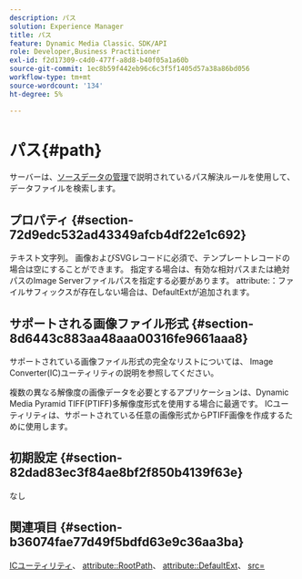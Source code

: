 ```yaml
---
description: パス
solution: Experience Manager
title: パス
feature: Dynamic Media Classic、SDK/API
role: Developer,Business Practitioner
exl-id: f2d17309-c4d0-477f-a8d8-b40f05a1a60b
source-git-commit: 1ec8b59f442eb96c6c3f5f1405d57a38a86bd056
workflow-type: tm+mt
source-wordcount: '134'
ht-degree: 5%

---
```


# パス{#path}

サーバーは、[ソースデータの管理](../../../../../../is-api/image-serving-api-ref/c-configuration-and-administration/c-configuration-and-administration.md#concept-1ec4d9f0e58a430cae045761f1ff9173)で説明されているパス解決ルールを使用して、データファイルを検索します。

## プロパティ {#section-72d9edc532ad43349afcb4df22e1c692}

テキスト文字列。 画像およびSVGレコードに必須で、テンプレートレコードの場合は空にすることができます。 指定する場合は、有効な相対パスまたは絶対パスのImage Serverファイルパスを指定する必要があります。 attribute:：ファイルサフィックスが存在しない場合は、DefaultExtが追加されます。

## サポートされる画像ファイル形式 {#section-8d6443c883aa48aaa00316fe9661aaa8}

サポートされている画像ファイル形式の完全なリストについては、 Image Converter(IC)ユーティリティの説明を参照してください。

複数の異なる解像度の画像データを必要とするアプリケーションは、Dynamic Media Pyramid TIFF(PTIFF)多解像度形式を使用する場合に最適です。 ICユーティリティは、サポートされている任意の画像形式からPTIFF画像を作成するために使用します。

## 初期設定 {#section-82dad83ec3f84ae8bf2f850b4139f63e}

なし

## 関連項目 {#section-b36074fae77d49f5bdfd63e9c36aa3ba}

[ICユーティリティ](../../../../../../is-api/is-utils/utilities/r-ic.md#reference-de9f43c63a8f48f1a755ff1760af8b7b)、 [attribute::RootPath](../../../../../../is-api/image-catalog/image-serving-api-ref/c-image-catalog-reference/c-attributes-reference/r-rootpath.md#reference-17d57e5967be403b8408fa7214017494)、 [attribute::DefaultExt](../../../../../../is-api/image-catalog/image-serving-api-ref/c-image-catalog-reference/c-attributes-reference/r-defaultext.md#reference-1b96c71a253049ddaeae09892d3484a0)、 [src=](../../../../../../is-api/http-ref/image-serving-api-ref/c-http-protocol-reference/c-command-reference/r-src.md#reference-f6506637778c4c69bf106a7924a91ab1)
